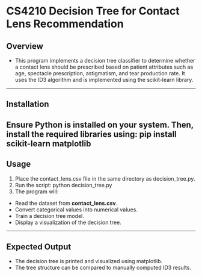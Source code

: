 # CS4210 Decision Tree for Contact Lens Recommendation

## **Overview**
- This program implements a decision tree classifier to determine whether a contact lens should be prescribed based on patient attributes such as age, spectacle prescription, astigmatism, and tear production rate. It uses the ID3 algorithm and is implemented using the scikit-learn library.
---

## **Installation**
Ensure Python is installed on your system. Then, install the required libraries using: **pip install scikit-learn matplotlib**
---

## **Usage**
1. Place the contact_lens.csv file in the same directory as decision_tree.py.
2. Run the script: python decision_tree.py
3. The program will:
- Read the dataset from **contact_lens.csv**.
- Convert categorical values into numerical values.
- Train a decision tree model.
- Display a visualization of the decision tree.
---

## **Expected Output**
- The decision tree is printed and visualized using matplotlib.
- The tree structure can be compared to manually computed ID3 results.
